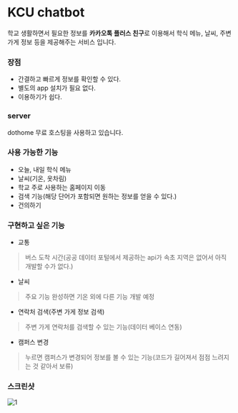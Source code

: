 # KCU chatbot
학교 생활하면서 필요한 정보를 **카카오톡 플러스 친구**로 이용해서 학식 메뉴, 날씨, 주변 가게 정보 등을 제공해주는 서비스 입니다.

### 장점
- 간결하고 빠르게 정보를 확인할 수 있다.
- 별도의 app 설치가 필요 없다.
- 이용하기가 쉽다.

### server
dothome 무료 호스팅을 사용하고 있습니다.

### 사용 가능한 기능
- 오늘, 내일 학식 메뉴
- 날씨(기온, 옷차림)
- 학교 주로 사용하는 홈페이지 이동
- 검색 기능(해당 단어가 포함되면 원하는 정보를 얻을 수 있다.)
- 건의하기

### 구현하고 싶은 기능
- 교통
>버스 도착 시간(공공 데이터 포털에서 제공하는 api가 속초 지역은 없어서 아직 개발할 수가 없다.)
- 날씨
>주요 기능 완성하면 기온 외에 다른 기능 개발 예정
- 연락처 검색(주변 가게 정보 검색)
>주변 가게 연락처를 검색할 수 있는 기능(데이터 베이스 연동)
- 캠퍼스 변경
>누르면 캠퍼스가 변경되어 정보를 볼 수 있는 기능(코드가 길어져서 점점 느려지는 것 같아서 보류)

### 스크린샷
![1](https://user-images.githubusercontent.com/41109150/43906276-d79c6900-9c2d-11e8-8146-e93a70d826da.png)

